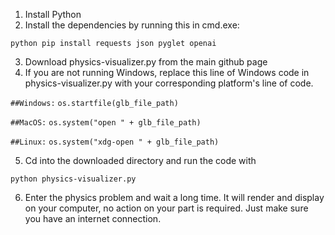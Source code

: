 1. Install Python
2. Install the dependencies by running this in cmd.exe:

`python pip install requests json pyglet openai`

3. Download physics-visualizer.py from the main github page
4. If you are not running Windows, replace this line of Windows code in physics-visualizer.py with your corresponding platform's line of code.

`##Windows:`
`os.startfile(glb_file_path)`

`##MacOS:`
`os.system("open " + glb_file_path)`

`##Linux:`
`os.system("xdg-open " + glb_file_path)`

5. Cd into the downloaded directory and run the code with 

`python physics-visualizer.py`

6. Enter the physics problem and wait a long time. It will render and display on your computer, no action on your part is required. Just make sure you have an internet connection.
